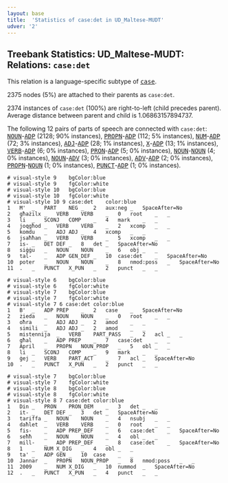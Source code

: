 ```yaml
---
layout: base
title:  'Statistics of case:det in UD_Maltese-MUDT'
udver: '2'
---
```


## Treebank Statistics: UD_Maltese-MUDT: Relations: `case:det`

This relation is a language-specific subtype of <tt><a href="mt_mudt-dep-case.html">case</a></tt>.

2375 nodes (5%) are attached to their parents as `case:det`.

2374 instances of `case:det` (100%) are right-to-left (child precedes parent).
Average distance between parent and child is 1.06863157894737.

The following 12 pairs of parts of speech are connected with `case:det`: <tt><a href="mt_mudt-pos-NOUN.html">NOUN</a></tt>-<tt><a href="mt_mudt-pos-ADP.html">ADP</a></tt> (2128; 90% instances), <tt><a href="mt_mudt-pos-PROPN.html">PROPN</a></tt>-<tt><a href="mt_mudt-pos-ADP.html">ADP</a></tt> (112; 5% instances), <tt><a href="mt_mudt-pos-NUM.html">NUM</a></tt>-<tt><a href="mt_mudt-pos-ADP.html">ADP</a></tt> (72; 3% instances), <tt><a href="mt_mudt-pos-ADJ.html">ADJ</a></tt>-<tt><a href="mt_mudt-pos-ADP.html">ADP</a></tt> (28; 1% instances), <tt><a href="mt_mudt-pos-X.html">X</a></tt>-<tt><a href="mt_mudt-pos-ADP.html">ADP</a></tt> (13; 1% instances), <tt><a href="mt_mudt-pos-VERB.html">VERB</a></tt>-<tt><a href="mt_mudt-pos-ADP.html">ADP</a></tt> (6; 0% instances), <tt><a href="mt_mudt-pos-PRON.html">PRON</a></tt>-<tt><a href="mt_mudt-pos-ADP.html">ADP</a></tt> (5; 0% instances), <tt><a href="mt_mudt-pos-NOUN.html">NOUN</a></tt>-<tt><a href="mt_mudt-pos-NOUN.html">NOUN</a></tt> (4; 0% instances), <tt><a href="mt_mudt-pos-NOUN.html">NOUN</a></tt>-<tt><a href="mt_mudt-pos-ADV.html">ADV</a></tt> (3; 0% instances), <tt><a href="mt_mudt-pos-ADV.html">ADV</a></tt>-<tt><a href="mt_mudt-pos-ADP.html">ADP</a></tt> (2; 0% instances), <tt><a href="mt_mudt-pos-PROPN.html">PROPN</a></tt>-<tt><a href="mt_mudt-pos-NOUN.html">NOUN</a></tt> (1; 0% instances), <tt><a href="mt_mudt-pos-PUNCT.html">PUNCT</a></tt>-<tt><a href="mt_mudt-pos-ADP.html">ADP</a></tt> (1; 0% instances).


~~~ conllu
# visual-style 9	bgColor:blue
# visual-style 9	fgColor:white
# visual-style 10	bgColor:blue
# visual-style 10	fgColor:white
# visual-style 10 9 case:det	color:blue
1	M'	_	PART	NEG	_	2	aux:neg	_	SpaceAfter=No
2	għażilx	_	VERB	VERB	_	0	root	_	_
3	li	_	SCONJ	COMP	_	4	mark	_	_
4	joqgħod	_	VERB	VERB	_	2	xcomp	_	_
5	komdu	_	ADJ	ADJ	_	4	xcomp	_	_
6	jsaħħan	_	VERB	VERB	_	5	xcomp	_	_
7	is-	_	DET	DEF	_	8	det	_	SpaceAfter=No
8	siġġu	_	NOUN	NOUN	_	6	obj	_	_
9	tal-	_	ADP	GEN_DEF	_	10	case:det	_	SpaceAfter=No
10	poter	_	NOUN	NOUN	_	8	nmod:poss	_	SpaceAfter=No
11	.	_	PUNCT	X_PUN	_	2	punct	_	_

~~~


~~~ conllu
# visual-style 6	bgColor:blue
# visual-style 6	fgColor:white
# visual-style 7	bgColor:blue
# visual-style 7	fgColor:white
# visual-style 7 6 case:det	color:blue
1	B'	_	ADP	PREP	_	2	case	_	SpaceAfter=No
2	żieda	_	NOUN	NOUN	_	0	root	_	_
3	oħra	_	ADJ	ADJ	_	2	amod	_	_
4	simili	_	ADJ	ADJ	_	2	amod	_	_
5	mistennija	_	VERB	PART_PASS	_	2	acl	_	_
6	għal	_	ADP	PREP	_	7	case:det	_	_
7	April	_	PROPN	NOUN_PROP	_	5	obl	_	_
8	li	_	SCONJ	COMP	_	9	mark	_	_
9	ġej	_	VERB	PART_ACT	_	7	acl	_	SpaceAfter=No
10	.	_	PUNCT	X_PUN	_	2	punct	_	_

~~~


~~~ conllu
# visual-style 7	bgColor:blue
# visual-style 7	fgColor:white
# visual-style 8	bgColor:blue
# visual-style 8	fgColor:white
# visual-style 8 7 case:det	color:blue
1	Din	_	PRON	PRON_DEM	_	3	det	_	_
2	it-	_	DET	DEF	_	3	det	_	SpaceAfter=No
3	tariffa	_	NOUN	NOUN	_	4	nsubj	_	_
4	daħlet	_	VERB	VERB	_	0	root	_	_
5	fis-	_	ADP	PREP_DEF	_	6	case:det	_	SpaceAfter=No
6	seħħ	_	NOUN	NOUN	_	4	obl	_	_
7	mill-	_	ADP	PREP_DEF	_	8	case:det	_	SpaceAfter=No
8	1	_	NUM	X_DIG	_	4	obl	_	_
9	ta'	_	ADP	GEN	_	10	case	_	_
10	Jannar	_	PROPN	NOUN_PROP	_	8	nmod:poss	_	_
11	2009	_	NUM	X_DIG	_	10	nummod	_	SpaceAfter=No
12	.	_	PUNCT	X_PUN	_	4	punct	_	_

~~~


